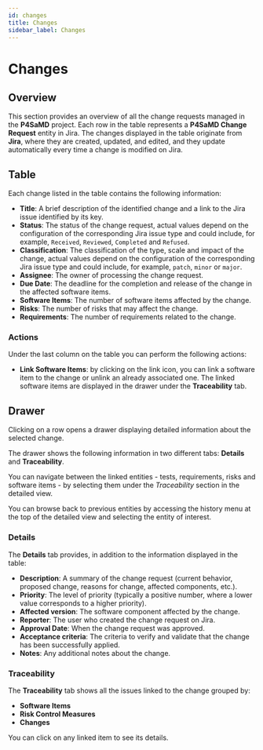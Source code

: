 ```yaml
---
id: changes
title: Changes
sidebar_label: Changes
---
```


# Changes

## Overview

This section provides an overview of all the change requests managed in the **P4SaMD** project. Each row in the table represents a **P4SaMD Change Request** entity in Jira.
The changes displayed in the table originate from **Jira**, where they are created, updated, and edited, and they update automatically every time a change is modified on Jira.

## Table

Each change listed in the table contains the following information:

- **Title**: A brief description of the identified change and a link to the Jira issue identified by its key.
- **Status**: The status of the change request, actual values depend on the configuration of the corresponding Jira issue type and could include, for example, `Received`, `Reviewed`, `Completed` and `Refused`.
- **Classification**: The classification of the type, scale and impact of the change, actual values depend on the configuration of the corresponding Jira issue type and could include, for example, `patch`, `minor` or `major`.
- **Assignee**: The owner of processing the change request.
- **Due Date**: The deadline for the completion and release of the change in the affected software items.
- **Software Items**: The number of software items affected by the change.
- **Risks**: The number of risks that may affect the change.
- **Requirements**: The number of requirements related to the change.

### Actions

Under the last column on the table you can perform the following actions:

- **Link Software Items**: by clicking on the link icon, you can link a software item to the change or unlink an already associated one. The linked software items are displayed in the drawer under the **Traceability** tab.

## Drawer

Clicking on a row opens a drawer displaying detailed information about the selected change.

The drawer shows the following information in two different tabs: **Details** and **Traceability**.

You can navigate between the linked entities - tests, requirements, risks and software items - by selecting them under the *Traceability* section in the detailed view.

You can browse back to previous entities by accessing the history menu at the top of the detailed view and selecting the entity of interest.

### Details

The **Details** tab provides, in addition to the information displayed in the table:

- **Description**: A summary of the change request (current behavior, proposed change, reasons for change, affected components, etc.).
- **Priority**: The level of priority (typically a positive number, where a lower value corresponds to a higher priority).
- **Affected version**: The software component affected by the change.
- **Reporter**: The user who created the change request on Jira.
- **Approval Date**: When the change request was approved.
- **Acceptance criteria**: The criteria to verify and validate that the change has been successfully applied.
- **Notes**: Any additional notes about the change.

### Traceability

The **Traceability** tab shows all the issues linked to the change grouped by:

- **Software Items**
- **Risk Control Measures**
- **Changes**

You can click on any linked item to see its details.